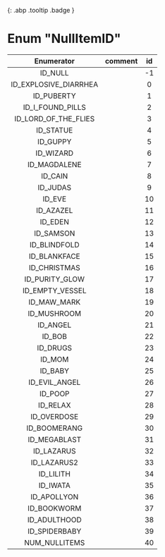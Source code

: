 [ ](#){: .abp .tooltip .badge }
# Enum "NullItemID"
|Enumerator|comment|id|
|:--:|:--:|:--:|
| ID_NULL |  | -1 |
| ID_EXPLOSIVE_DIARRHEA |  | 0 |
| ID_PUBERTY |  | 1 |
| ID_I_FOUND_PILLS |  | 2 |
| ID_LORD_OF_THE_FLIES |  | 3 |
| ID_STATUE |  | 4 |
| ID_GUPPY |  | 5 |
| ID_WIZARD |  | 6 |
| ID_MAGDALENE |  | 7 |
| ID_CAIN |  | 8 |
| ID_JUDAS |  | 9 |
| ID_EVE |  | 10 |
| ID_AZAZEL |  | 11 |
| ID_EDEN |  | 12 |
| ID_SAMSON |  | 13 |
| ID_BLINDFOLD |  | 14 |
| ID_BLANKFACE |  | 15 |
| ID_CHRISTMAS |  | 16 |
| ID_PURITY_GLOW |  | 17 |
| ID_EMPTY_VESSEL |  | 18 |
| ID_MAW_MARK |  | 19 |
| ID_MUSHROOM |  | 20 |
| ID_ANGEL |  | 21 |
| ID_BOB |  | 22 |
| ID_DRUGS |  | 23 |
| ID_MOM |  | 24 |
| ID_BABY |  | 25 |
| ID_EVIL_ANGEL |  | 26 |
| ID_POOP |  | 27 |
| ID_RELAX |  | 28 |
| ID_OVERDOSE |  | 29 |
| ID_BOOMERANG |  | 30 |
| ID_MEGABLAST |  | 31 |
| ID_LAZARUS |  | 32 |
| ID_LAZARUS2 |  | 33 |
| ID_LILITH |  | 34 |
| ID_IWATA |  | 35 |
| ID_APOLLYON |  | 36 |
| ID_BOOKWORM |  | 37 |
| ID_ADULTHOOD |  | 38 |
| ID_SPIDERBABY |  | 39 |
| NUM_NULLITEMS |  | 40 |